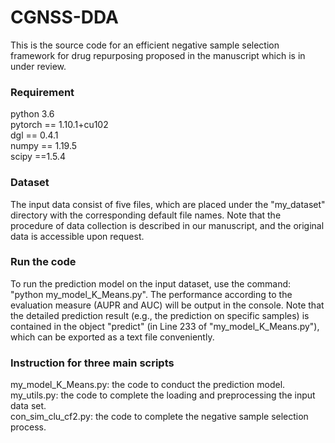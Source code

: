 # CGNSS-DDA

This is the source code for an efficient negative sample selection framework for drug repurposing proposed in the manuscript which is in under review.

### Requirement
python 3.6  
pytorch == 1.10.1+cu102  
dgl == 0.4.1  
numpy == 1.19.5  
scipy ==1.5.4  


### Dataset
The input data consist of five files, which are placed under the "my_dataset" directory with the corresponding default file names. 
Note that the procedure of data collection is described in our manuscript, and the original data is accessible upon request.

### Run the code
To run the prediction model on the input dataset, use the command: "python my_model_K_Means.py". The performance according to the evaluation measure (AUPR and AUC) will be output in the console.
Note that the detailed prediction result (e.g., the prediction on specific samples) is contained in the object "predict" (in Line 233 of "my_model_K_Means.py"), which can be exported as a text file conveniently.


### Instruction for three main scripts
my_model_K_Means.py: the code to conduct the prediction model. 
my_utils.py: the code to complete the loading and preprocessing the input data set.  
con_sim_clu_cf2.py: the code to complete the negative sample selection process.

